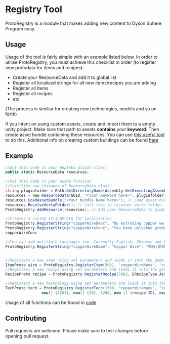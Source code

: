 # Registry Tool

ProtoRegistry is a module that makes adding new content to Dyson Sphere Program easy.

## Usage

Usage of the tool is fairly simple with an example listed below. In order to utilise ProtoRegistry, you must achieve this checklist in order (to register new protodata for items and recipes):
- Create your ResourceData and add it to global list
- Register all localised strings for all new items/recipes you are adding
- Register all items 
- Register all recipes
- etc

(The process is similiar for creating new technologies, models and so on forth)

If you intent on using custom assets, create and import them to a empty unity project. Make sure that path to assets **contains** your **keyword**. Then create asset bundle containing these resources. You can use [this useful tool](https://github.com/kremnev8/DSP-Mods/blob/master/Unity/Editor/ExportAssetBundles.cs) to do this. 
Additional info on creating custom buildings can be found [here](https://github.com/kremnev8/DSP-Mods/wiki/Creating-prefabs-to-for-machines)

## Example
```csharp
//put this code in your BepInEx plugin class:
public static ResourceData resources;

//Put this code in your awake function
//Initilize new instance of ResourceData class.
string pluginfolder = Path.GetDirectoryName(Assembly.GetExecutingAssembly().Location);
resources = new ResourceData(GUID, "<Your Keyword here>", pluginfolder); // Make sure that the keyword you are using is not used by other mod authors.
resources.LoadAssetBundle("<Your bundle Name here>"); // Load asset bundle located near your assembly
resources.ResolveVertaFolder(); // Call this to resolver verta folder. You don't need to call this if you are not using .verta files 
ProtoRegistry.AddResource(resources); // Add your ResourceData to global list of resources

//Creates a custom stringProto for localisation
ProtoRegistry.RegisterString("copperWireDesc", "By extruding copper we can make a component which allows current to be carried"); 
ProtoRegistry.RegisterString("copperWireConc", "You have unlocked production of copper wire. Highly conductive materials are very useful when creating automated devices"); 
copperWireConc

//You can add multilple languages too. Currently English, Chinese and French are supported.
ProtoRegistry.RegisterString("copperWireName", "Copper Wire", "铜线/铜线", "Fil de Cuivre");


//Registers a new item using set parameters and loads it into the game
ItemProto wire = ProtoRegistry.RegisterItem(5001, "copperWireName", "copperWireDesc", "assets/example/copper_wire", 1711);
//Registers a new recipe using set parameters and loads it into the game
RecipeProto recipe = ProtoRegistry.RegisterRecipe(5002, ERecipeType.Assemble, 60, new[] { 1104 }, new[] { 2 }, new[] { wire.ID }, new[] { 1 }, "copperWireDesc"); 

//Registers a new technology using set parameters and loads it into the game
TechProto tech = ProtoRegistry.RegisterTech(1500, "copperWireName", "copperWireDesc", "copperWireConc", "assets/example/copper_wire", new[] {1},
                new[] {1202}, new[] {30}, 1200, new [] {recipe.ID}, new Vector2(9, -3));

```

Usage of all functions can be found in [code](https://github.com/kremnev8/CommonAPI/blob/master/CommonAPI/Systems/ProtoRegistrySystem/ProtoRegistry.cs)

## Contributing
Pull requests are welcome. Please make sure to test changes before opening pull request.
